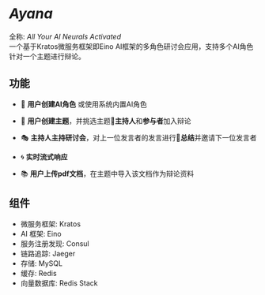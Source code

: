 # *Ayana​*
全称: ​*All Your AI Neurals Activated​​*  
一个基于Kratos微服务框架即Eino AI框架的多角色研讨会应用，支持多个AI角色针对一个主题进行辩论。
## 功能
* 🤖 **用户创建AI角色** 或使用系统内置AI角色  

* 🎯 **用户创建主题**，并挑选主题🎤**主持人**和**参与者**加入辩论  

* 🎭 **主持人主持研讨会**，对上一位发言者的发言进行📝**总结**并邀请下一位发言者  

* 🌀 **实时流式响应**  

* 📚 **用户上传pdf文档**，在主题中导入该文档作为辩论资料  

## 组件
* 微服务框架: Kratos
* AI 框架: Eino
* 服务注册发现: Consul
* 链路追踪: Jaeger
* 存储: MySQL
* 缓存: Redis
* 向量数据库: Redis Stack


